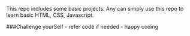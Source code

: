 This repo includes some basic projects. Any can simply use this repo to learn basic HTML, CSS, Javascript. 


###Challenge yourSelf - refer code if needed - happy coding
